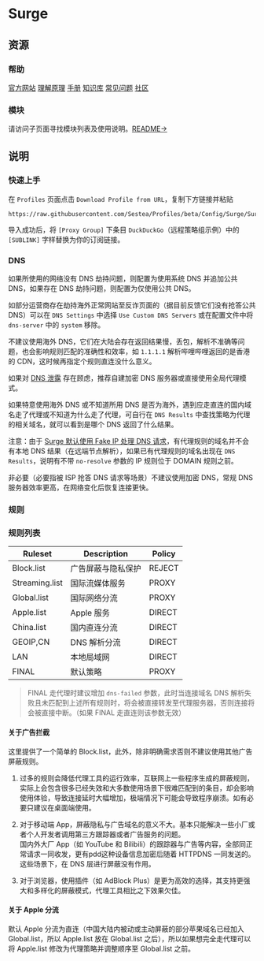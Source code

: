 # Surge

## 资源

### 帮助

[官方网站](https://nssurge.com/) [理解原理](https://manual.nssurge.com/book/understanding-surge/cn/) [手册](http://manual.nssurge.com/) [知识库](https://kb.nssurge.com/surge-knowledge-base/v/zh/) [常见问题](https://nssurge.zendesk.com/) [社区](https://community.nssurge.com/)

### 模块

请访问子页面寻找模块列表及使用说明。[README→](/Script/Surge/README.md)

## 说明

### 快速上手

在 `Profiles` 页面点击 `Download Profile from URL`，复制下方链接并粘贴

```
https://raw.githubusercontent.com/Sestea/Profiles/beta/Config/Surge/Surge.conf
```

导入成功后，将 `[Proxy Group]` 下条目 `DuckDuckGo`（远程策略组示例）中的 `[SUBLINK]` 字样替换为你的订阅链接。

### DNS

如果所使用的网络没有 DNS 劫持问题，则配置为使用系统 DNS 并追加公共 DNS，如果存在 DNS 劫持问题，则配置为仅使用公共 DNS。

如部分运营商存在劫持海外正常网站至反诈页面的（据目前反馈它们没有抢答公共 DNS）可以在 `DNS Settings` 中选择 `Use Custom DNS Servers` 或在配置文件中将 `dns-server` 中的 `system` 移除。

不建议使用海外 DNS，它们在大陆会存在返回结果慢，丢包，解析不准确等问题，也会影响规则匹配的准确性和效率，如 `1.1.1.1` 解析哔哩哔哩返回的是香港的 CDN，这时候再指定个规则直连没什么意义。

如果对 [DNS 泄露](https://en.wikipedia.org/wiki/DNS_leak) 存在顾虑，推荐自建加密 DNS 服务器或直接使用全局代理模式。

如果特意使用海外 DNS 或不知道所用 DNS 是否为海外，遇到应走直连的国内域名走了代理或不知道为什么走了代理，可自行在 `DNS Results` 中查找策略为代理的相关域名，就可以看到是哪个 DNS 返回了什么结果。

注意：由于 [Surge 默认使用 Fake IP 处理 DNS 请求](https://manual.nssurge.com/book/understanding-surge/cn/#%E8%99%9A%E6%8B%9F%E7%BD%91%E5%8D%A1%E6%8E%A5%E7%AE%A1%E6%96%B9%E6%B3%95-2)，有代理规则的域名并不会有本地 DNS 结果（在远端节点解析），如果已有代理规则的域名出现在 `DNS Results`，说明有不带 `no-resolve` 参数的 IP 规则位于 DOMAIN 规则之前。

非必要（必要指被 ISP 抢答 DNS 请求等场景）不建议使用加密 DNS，常规 DNS 服务器效率更高，在网络变化后恢复连接更快。

### 规则

### 规则列表

 Ruleset | Description | Policy
 ---- | ----------- | ----------------
Block.list |广告屏蔽与隐私保护 | REJECT
Streaming.list | 国际流媒体服务 | PROXY
Global.list | 国际网络分流 | PROXY
Apple.list | Apple 服务 | DIRECT
China.list | 国内直连分流 | DIRECT
GEOIP,CN | DNS 解析分流 | DIRECT
LAN | 本地局域网 | DIRECT
FINAL | 默认策略 | PROXY

> FINAL 走代理时建议增加 `dns-failed` 参数，此时当连接域名 DNS 解析失败且未匹配到上述所有规则时，将会被直接转发至代理服务器，否则连接将会被直接中断。（如果 FINAL 走直连则该参数无效）

#### 关于广告拦截

这里提供了一个简单的 Block.list，此外，除非明确需求否则不建议使用其他广告屏蔽规则。

1. 过多的规则会降低代理工具的运行效率，互联网上一些程序生成的屏蔽规则，实际上会包含很多已经失效和大多数使用场景下很难匹配到的条目，却会影响使用体验，导致连接延时大幅增加，极端情况下可能会导致程序崩溃。如有必要只建议在桌面端使用。

2. 对于移动端 App，屏蔽隐私与广告域名的意义不大。基本只能解决一些小厂或者个人开发者调用第三方跟踪器或者广告服务的问题。  
国内外大厂 App（如 YouTube 和 Bilibili）的跟踪器与广告等内容，全部同正常请求一同收发，更有pdd这种设备信息加密后随着 HTTPDNS 一同发送的。这些场景下，在 DNS 层进行屏蔽没有作用。

3. 对于浏览器，使用插件（如 AdBlock Plus）是更为高效的选择，其支持更强大和多样化的屏蔽模式，代理工具相比之下效果欠佳。

#### 关于 Apple 分流

默认 Apple 分流为直连（中国大陆内被动或主动屏蔽的部分苹果域名已经加入 Global.list，所以 Apple.list 放在 Global.list 之后），所以如果想完全走代理可以将 Apple.list 修改为代理策略并调整顺序至 Global.list 之前。
